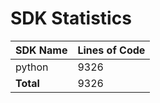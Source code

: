 # SDK Statistics

| SDK Name | Lines of Code |
| -------- | ------------- |
| python | 9326 |
| **Total** | 9326 |
